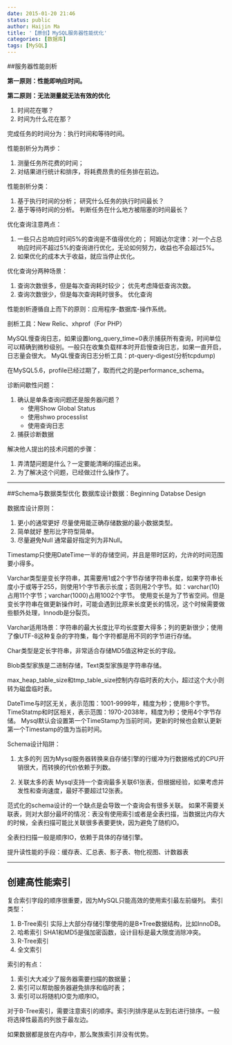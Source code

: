 ```yaml
---
date: 2015-01-20 21:46
status: public
author: Haijin Ma
title: '【原创】MySQL服务器性能优化'
categories: [数据库]
tags: [MySQL]
---
```

##服务器性能剖析

**第一原则：性能即响应时间。**

**第二原则：无法测量就无法有效的优化**
1. 时间花在哪？
2. 时间为什么花在那？

完成任务的时间分为：执行时间和等待时间。

性能剖析分为两步：
1. 测量任务所花费的时间；
2. 对结果进行统计和排序，将耗费昂贵的任务排在前边。

性能剖析分类：
1. 基于执行时间的分析；
   研究什么任务的执行时间最长？
2. 基于等待时间的分析。
   判断任务在什么地方被阻塞的时间最长？

优化查询注意两点：
1. 一些只占总响应时间5%的查询是不值得优化的；
   阿姆达尔定律：对一个占总响应时间不超过5%的查询进行优化，无论如何努力，收益也不会超过5%。
2. 如果优化的成本大于收益，就应当停止优化。

优化查询分两种场景：
1. 查询次数很多，但是每次查询耗时较少；
   优先考虑降低查询次数。
2. 查询次数很少，但是每次查询耗时很多。
   优化查询

性能剖析遵循自上而下的原则：应用程序-数据库-操作系统。

剖析工具：New Relic、xhprof（For PHP）

MySQL慢查询日志，如果设置long_query_time=0表示捕获所有查询，时间单位可以精确到微秒级别。一般只在收集负载样本时开启慢查询日志，如果一直开启，日志量会很大。
MyQL慢查询日志分析工具：pt-query-digest(分析tcpdump)

在MySQL5.6，profile已经过期了，取而代之的是performance_schema。

诊断间歇性问题：
1. 确认是单条查询问题还是服务器问题？
   - 使用Show Global Status
   - 使用shwo processlist
   - 使用查询日志
2. 捕获诊断数据


解决他人提出的技术问题的步骤：
1. 弄清楚问题是什么？一定要能清晰的描述出来。
2. 为了解决这个问题，已经做过什么操作了。

---
##Schema与数据类型优化
数据库设计数据：Beginning Databse Design

数据库设计原则：
1. 更小的通常更好
   尽量使用能正确存储数据的最小数据类型。
2. 简单就好
   整形比字符型简单。
3. 尽量避免Null
   通常最好指定列为非Null。

Timestamp只使用DateTime一半的存储空间，并且是带时区的，允许的时间范围要小得多。

Varchar类型是变长字符串，其需要用1或2个字节存储字符串长度，如果字符串长度小于或等于255，则使用1个字节表示长度；否则用2个字节。如：varchar(10)占用11个字节；varchar(1000)占用1002个字节。
使用变长是为了节省空间。但是变长字符串在做更新操作时，可能会遇到比原来长度更长的情况，这个时候需要做些额外处理，Innodb是分裂页。

Varchar适用场景：字符串的最大长度比平均长度要大得多；列的更新很少；使用了像UTF-8这种复杂的字符集，每个字符都是用不同的字节进行存储。

Char类型是定长字符串，非常适合存储MD5值这种定长的字段。

Blob类型家族是二进制存储，Text类型家族是字符串存储。

max_heap_table_size和tmp_table_size控制内存临时表的大小，超过这个大小则转为磁盘临时表。

DateTime与时区无关，表示范围：1001-9999年，精度为秒；使用8个字节。
TimeStatmp和时区相关，表示范围：1970-2038年，精度为秒；使用4个字节存储。
Mysql默认会设置第一个TimeStamp为当前时间，更新的时候也会默认更新第一个Timestamp的值为当前时间。

Schema设计陷阱：
1. 太多的列
   因为Mysql服务器转换来自存储引擎的行缓冲为行数据格式的CPU开销很大，而转换的代价依赖于列数。

2. 关联太多的表
   Mysql支持一个查询最多关联61张表，但根据经验，如果考虑并发性和查询速度，最好不要超过12张表。

范式化的schema设计的一个缺点是会导致一个查询会有很多关联。
如果不需要关联表，则对大部分最坏的情况：表没有使用索引或者是全表扫描，当数据比内存大的时候，全表扫描可能比关联很多表要更快，因为避免了随机IO。

全表扫扫描一般是顺序IO，依赖于具体的存储引擎。

提升读性能的手段：缓存表、汇总表、影子表、物化视图、计数器表

---
## 创建高性能索引
复合索引字段的顺序很重要，因为MySQL只能高效的使用索引最左前缀列。
索引类型：
1. B-Tree索引
   实际上大部分存储引擎使用的是B+Tree数据结构，比如InnoDB。
2. 哈希索引
   SHA1和MD5是强加密函数，设计目标是最大限度消除冲突。
3. R-Tree索引
4. 全文索引

索引的有点：
1. 索引大大减少了服务器需要扫描的数据量；
2. 索引可以帮助服务器避免排序和临时表；
3. 索引可以将随机IO变为顺序IO。

对于B-Tree索引，需要注意索引的顺序。索引列排序是从左到右进行排序。一般将选择性最高的列放于最左边。

如果数据都是放在内存中，那么聚族索引并没有优势。